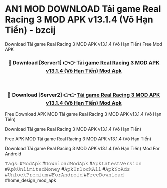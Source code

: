 # AN1 MOD DOWNLOAD Tải game Real Racing 3 MOD APK v13.1.4 (Vô Hạn Tiền) - bzcij
Download Tải game Real Racing 3 MOD APK v13.1.4 (Vô Hạn Tiền) Free Mod APK

<div align="center">
<h3>🔴 Download [Server1] 👉👉 <a href="https://apk-comot.site?title=Tải_game_Real_Racing_3_MOD_APK_v13.1.4_(Vô_Hạn_Tiền)">Tải game Real Racing 3 MOD APK v13.1.4 (Vô Hạn Tiền) Mod Apk</a></h3><br>

<h3>🔴 Download [Server2] 👉👉 <a href="https://apk-comot.site?title=Tải_game_Real_Racing_3_MOD_APK_v13.1.4_(Vô_Hạn_Tiền)">Tải game Real Racing 3 MOD APK v13.1.4 (Vô Hạn Tiền) Mod Apk</a></h3>
</div>


Free Download APK MOD Tải game Real Racing 3 MOD APK v13.1.4 (Vô Hạn Tiền)

Download Tải game Real Racing 3 MOD APK v13.1.4 (Vô Hạn Tiền) 

Free APK MOD Tải game Real Racing 3 MOD APK v13.1.4 (Vô Hạn Tiền) 

Download Tải game Real Racing 3 MOD APK v13.1.4 (Vô Hạn Tiền) Mod For Android

𝚃𝚊𝚐𝚜: #𝙼𝚘𝚍𝙰𝚙𝚔 #𝙳𝚘𝚠𝚗𝚕𝚘𝚊𝚍𝙼𝚘𝚍𝙰𝚙𝚔 #𝙰𝚙𝚔𝙻𝚊𝚝𝚎𝚜𝚝𝚅𝚎𝚛𝚜𝚒𝚘𝚗 #𝙰𝚙𝚔𝚄𝚗𝚕𝚒𝚖𝚒𝚝𝚎𝚍𝙼𝚘𝚗𝚎𝚢 #𝙰𝚙𝚔𝚄𝚗𝚕𝚘𝚌𝚔𝙰𝚕𝚕 #𝙰𝚙𝚔𝙽𝚘𝙰𝚍𝚜 #𝚄𝚗𝚕𝚘𝚌𝚔𝙿𝚛𝚎𝚖𝚒𝚞𝚖 #𝙵𝚘𝚛𝙰𝚗𝚍𝚛𝚘𝚒𝚍 #𝙵𝚛𝚎𝚎𝙳𝚘𝚠𝚗𝚕𝚘𝚊𝚍 #home_design_mod_apk